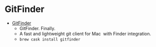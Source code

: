 # GitFinder
- [GitFinder](https://gitfinder.com/)
  -  GitFinder. Finally.
  - A fast and lightweight git client for Mac  with Finder integration.
  - `brew cask install gitfinder`

